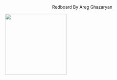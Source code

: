 <p align="center">Redboard By Areg Ghazaryan</p>
<div style="width:100%">
<img style="text-align:center" width="200px" src="https://lh3.googleusercontent.com/XJK1Y7a-Pks4mA6q87O238nffSNsLqCmUT9ZCpV61JvEaEZJqw1EaszyDXCzFPXaPPuQWhVk-_PjbMb9KG_iu3OnIqProN-hOCybbCx6lXsdv-NOS7c2uPcMd93rqPoiTSAI4ZEltXzHLB63HhVbxnb-Dz8ox32dMz6wWg-MP4S-UUpSuL0g9gsXar7X_jqtUKmK-3PrLu_VOcpr5PEIGFBhYeGM8fW47Qc33dFPR8U3zIlrBd96bhgmrvrnjNmYIuMkILL3NNwTDH1FoeFjUhFgrbOv34dtTcPxVGs3p1qJP6n3o7SefUJpDMOF4BrFwMfz1-LaBZXoPuol64zprUvjASTVAXEWnu9TP4tEADdPwIbigBDtQnhYy3NCNkPT1RX2FQ2DQXgUI7AAXysGEKvSuu-1zA9zJxjYen5kd4P__Ga_SVVxfu3qp8IrtQYHUjS56UDywRDtlLiIuyGknBontCJ_hfkXJ-u1AUeJ8_MgfIhi1XsuPu15kD4xShIuNqb35X7wkA8LJohyrDuM9gbwX3kMm5EN2DhA83zaVCYMuXQz2AWbtW8iaijFOeamBvHaKg_bWzDtFtG7kgvyycVKGV6J3xVRjCQEGVmCW9mU1ZKRVvDh0rYnFGPCNtmHlh5xBPBjrOlcg2bVLZ0sPTMF=s752-no">
</div>
